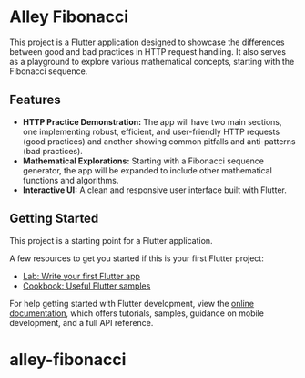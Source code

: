 # Alley Fibonacci

This project is a Flutter application designed to showcase the differences between good and bad practices in HTTP request handling. It also serves as a playground to explore various mathematical concepts, starting with the Fibonacci sequence.

## Features

- **HTTP Practice Demonstration:** The app will have two main sections, one implementing robust, efficient, and user-friendly HTTP requests (good practices) and another showing common pitfalls and anti-patterns (bad practices).
- **Mathematical Explorations:** Starting with a Fibonacci sequence generator, the app will be expanded to include other mathematical functions and algorithms.
- **Interactive UI:** A clean and responsive user interface built with Flutter.

## Getting Started

This project is a starting point for a Flutter application.

A few resources to get you started if this is your first Flutter project:

- [Lab: Write your first Flutter app](https://docs.flutter.dev/get-started/codelab)
- [Cookbook: Useful Flutter samples](https://docs.flutter.dev/cookbook)

For help getting started with Flutter development, view the
[online documentation](https://docs.flutter.dev/), which offers tutorials,
samples, guidance on mobile development, and a full API reference.
# alley-fibonacci
